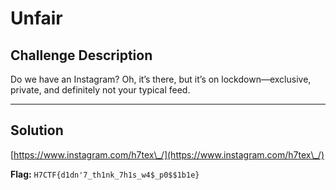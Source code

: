 # Unfair

## Challenge Description

Do we have an Instagram? Oh, it’s there, but it’s on lockdown—exclusive, private, and definitely not your typical feed.

***

## Solution

[https://www.instagram.com/h7tex\_/](https://www.instagram.com/h7tex\_/)

**Flag:** `H7CTF{d1dn'7_th1nk_7h1s_w4$_p0$$1b1e}`
